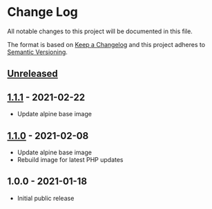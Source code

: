 # Change Log

All notable changes to this project will be documented in this file.

The format is based on [Keep a Changelog](http://keepachangelog.com/)
and this project adheres to [Semantic Versioning](http://semver.org/).

## [Unreleased]

## [1.1.1] - 2021-02-22
- Update alpine base image

## [1.1.0] - 2021-02-08
- Update alpine base image
- Rebuild image for latest PHP updates

## 1.0.0 - 2021-01-18

- Initial public release

[Unreleased]: https://github.com/gmitirol/alpine313-php80/compare/1.1.1...HEAD
[1.1.1]: https://github.com/gmitirol/alpine313-php80/compare/1.1.0...1.1.1
[1.1.0]: https://github.com/gmitirol/alpine313-php80/compare/1.0.0...1.1.0
